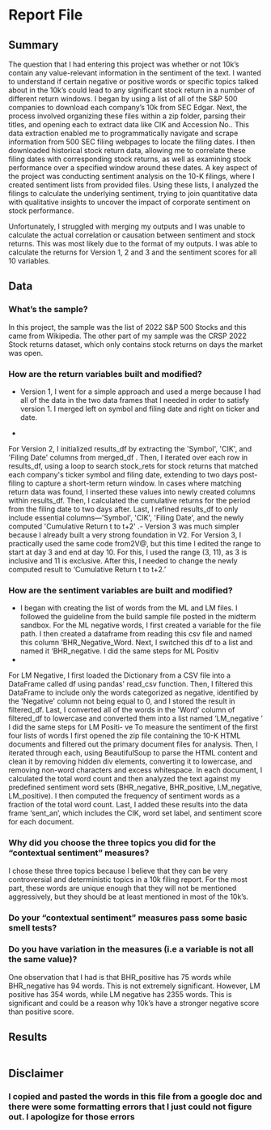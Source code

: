 # Report File

## Summary

The question that I had entering this project was whether or not 10k’s contain any value-relevant information in the sentiment of the text. I wanted to understand if certain negative or positive words or specific topics talked about in the 10k’s could lead to any significant stock return in a number of different return windows. I began by using a list of all of the S&P 500 companies to download each company’s 10k from SEC Edgar.  Next, the process involved organizing these files within a zip folder, parsing their titles, and opening each to extract data like CIK and Accession No.. This data extraction enabled me to programmatically navigate and scrape information from 500 SEC filing  webpages to locate the filing dates. I then downloaded historical stock return data, allowing me to correlate these filing dates with corresponding stock returns, as well as examining stock performance over a specified window around these dates. A key aspect of the project was conducting sentiment analysis on the 10-K filings, where I created sentiment lists from provided files. Using these lists, I analyzed the filings to calculate the underlying sentiment, trying to join quantitative data with qualitative insights to uncover the impact of corporate sentiment on stock performance.

Unfortunately, I struggled with merging my outputs and I was unable to calculate the actual correlation or causation between sentiment and stock returns. This was most likely due to the format of my outputs. I was able to calculate the returns for Version 1, 2 and 3 and the sentiment scores for all 10 variables. 


## Data

### What’s the sample?
In this project, the sample was the list of 2022 S&P 500 Stocks and this came from Wikipedia. The other part of my sample was the CRSP 2022 Stock returns dataset, which only contains stock returns on days the market was open. 


### How are the return variables built and modified? 
- Version 1, I went for a simple approach and used a merge because I had all of the data in the two data frames that I needed in order to satisfy version 1. I merged left on symbol and filing date and right on ticker and date.
- 
For Version 2,  I initialized results_df by extracting the 'Symbol', 'CIK', and 'Filing Date' columns from merged_df . Then, I iterated over each row in results_df, using a loop to search stock_rets for stock returns that matched each company's ticker symbol and filing date, extending to two days post-filing to capture a short-term return window. In cases where matching return data was found, I inserted these values into newly created columns within results_df. Then, I calculated the cumulative returns for the period from the filing date to two days after. Last, I refined results_df to only include essential columns—'Symbol', 'CIK', 'Filing Date', and the newly computed 'Cumulative Return t to t+2'
.- 
Version 3 was much simpler because I already built a very strong foundation in V2. For Version 3, I practically used the same code from2V@, but this time I edited the range to start at day 3 and end at day 10. For this, I used the range (3, 11), as 3 is inclusive and 11 is exclusive. After this, I needed to change the newly computed result to ‘Cumulative Return t to t+2.’


### How are the sentiment variables are built and modified?

- I began with creating the list of words from the ML and LM files. I followed the guideline from the build sample file posted in the midterm sandbox. For the ML negative words, I first created a variable for the file path. I then created a dataframe from reading this csv file and named this column ‘BHR_Negative_Word. Next, I switched this df to a list and named it ‘BHR_negative. 
I did the same steps for ML Positiv
- 
For LM Negative,  I first loaded the Dictionary from a CSV file into a DataFrame called df using pandas' read_csv function. Then, I filtered this DataFrame to include only the words categorized as negative, identified by the 'Negative' column not being equal to 0, and I stored the result in filtered_df. Last, I converted all of the words in the 'Word' column of filtered_df to lowercase and converted them into a list named  ‘LM_negative ’
I did the same steps for LM Positi- ve
To measure the sentiment of the first four lists of words I first opened the zip file containing the 10-K HTML documents and filtered out the primary document files for analysis. Then, I iterated through each, using BeautifulSoup to parse the HTML content and clean it by removing hidden div elements, converting it to lowercase, and removing non-word characters and excess whitespace. In each document, I calculated the total word count and then analyzed the text against my predefined sentiment word sets (BHR_negative, BHR_positive, LM_negative, LM_positive). I then computed the frequency of sentiment words as a fraction of the total word count. Last, I added these results into the data frame ‘sent_an’, which includes the CIK, word set label, and sentiment score for each document.


### Why did you choose the three topics you did for the “contextual sentiment” measures?

I chose these three topics because I believe that they can be very controversial and deterministic topics in a 10k filing report. For the most part, these words are unique enough that they will not be mentioned aggressively, but they should be at least mentioned in most of the 10k’s. 

### Do your “contextual sentiment” measures pass some basic smell tests?


### Do you have variation in the measures (i.e a variable is not all the same value)?


One observation that I had is that BHR_positive has 75 words while BHR_negative has 94 words. This is not extremely significant. 
However, LM positive has 354 words, while LM negative has 2355 words. This is significant and could be a reason why 10k’s have a stronger negative score than positive score. 


## Results


```python

```

## Disclaimer

### I copied and pasted the words in this file from a google doc and there were some formatting errors that I just could not figure out. I apologize for those errors



